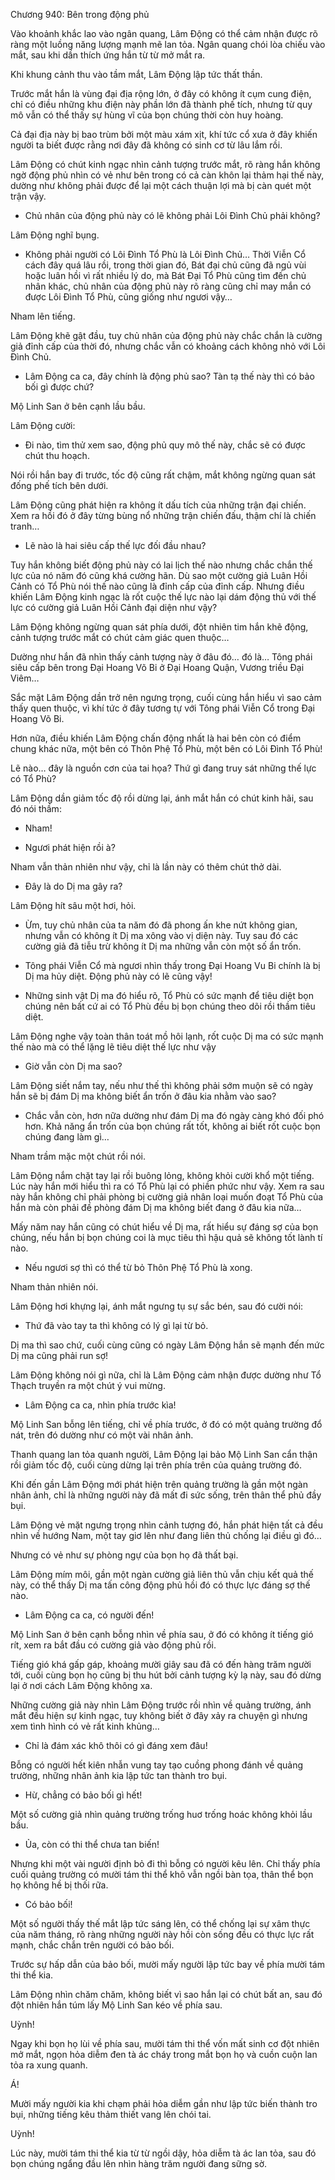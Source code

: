 




Chương 940: Bên trong động phủ


Vào khoảnh khắc lao vào ngân quang, Lâm Động có thể cảm nhận được rõ ràng một luồng năng lượng mạnh mẽ lan tỏa. Ngân quang chói lòa chiếu vào mắt, sau khi dần thích ứng hắn từ từ mở mắt ra.

Khi khung cảnh thu vào tầm mắt, Lâm Động lập tức thất thần.

Trước mắt hắn là vùng đại địa rộng lớn, ở đây có không ít cụm cung điện, chỉ có điều những khu điện này phần lớn đã thành phế tích, nhưng từ quy mô vẫn có thể thấy sự hùng vĩ của bọn chúng thời còn huy hoàng.

Cả đại địa này bị bao trùm bởi một màu xám xịt, khí tức cổ xưa ở đây khiến người ta biết được rằng nơi đây đã không có sinh cơ từ lâu lắm rồi.

Lâm Động có chút kinh ngạc nhìn cảnh tượng trước mắt, rõ ràng hắn không ngờ động phủ nhìn có vẻ như bên trong có cả càn khôn lại thảm hại thế này, dường như không phải được để lại một cách thuận lợi mà bị càn quét một trận vậy.

- Chủ nhân của động phủ này có lẽ không phải Lôi Đình Chủ phải không?

Lâm Động nghĩ bụng.

- Không phải người có Lôi Đình Tổ Phù là Lôi Đình Chủ… Thời Viễn Cổ cách đây quá lâu rồi, trong thời gian đó, Bát đại chủ cũng đã ngủ vùi hoặc luân hồi vì rất nhiều lý do, mà Bát Đại Tổ Phù cũng tìm đến chủ nhân khác, chủ nhân của động phủ này rõ ràng cũng chỉ may mắn có được Lôi Đình Tổ Phù, cũng giống như ngươi vậy…

Nham lên tiếng.

Lâm Động khẽ gật đầu, tuy chủ nhân của động phủ này chắc chắn là cường giả đỉnh cấp của thời đó, nhưng chắc vẫn có khoảng cách không nhỏ với Lôi Đình Chủ.

- Lâm Động ca ca, đây chính là động phủ sao? Tàn tạ thế này thì có bảo bối gì được chứ?

Mộ Linh San ở bên cạnh lầu bầu.

Lâm Động cười:

- Đi nào, tìm thử xem sao, động phủ quy mô thế này, chắc sẽ có được chút thu hoạch.

Nói rồi hắn bay đi trước, tốc độ cũng rất chậm, mắt không ngừng quan sát đống phế tích bên dưới.

Lâm Động cũng phát hiện ra không ít dấu tích của những trận đại chiến. Xem ra hồi đó ở đây từng bùng nổ những trận chiến đấu, thậm chí là chiến tranh…

- Lẽ nào là hai siêu cấp thế lực đối đầu nhau?

Tuy hắn không biết động phủ này có lai lịch thế nào nhưng chắc chắn thế lực của nó năm đó cũng khá cường hãn. Dù sao một cường giả Luân Hồi Cảnh có Tổ Phù nói thế nào cũng là đỉnh cấp của đỉnh cấp. Nhưng điều khiến Lâm Động kinh ngạc là rốt cuộc thế lực nào lại dám động thủ với thế lực có cường giả Luân Hồi Cảnh đại diện như vậy?

Lâm Động không ngừng quan sát phía dưới, đột nhiên tim hắn khẽ động, cảnh tượng trước mắt có chút cảm giác quen thuộc…

Dường như hắn đã nhìn thấy cảnh tượng này ở đâu đó… đó là… Tông phái siêu cấp bên trong Đại Hoang Võ Bi ở Đại Hoang Quận, Vương triều Đại Viêm…

Sắc mặt Lâm Động dần trở nên ngưng trọng, cuối cùng hắn hiểu vì sao cảm thấy quen thuộc, vì khí tức ở đây tương tự với Tông phái Viễn Cổ trong Đại Hoang Võ Bi.

Hơn nữa, điều khiến Lâm Động chấn động nhất là hai bên còn có điểm chung khác nữa, một bên có Thôn Phệ Tổ Phù, một bên có Lôi Đình Tổ Phù!

Lẽ nào… đây là nguồn cơn của tai họa? Thứ gì đang truy sát những thế lực có Tổ Phù?

Lâm Động dần giảm tốc độ rồi dừng lại, ánh mắt hắn có chút kinh hãi, sau đó nói thầm:

- Nham!

- Ngươi phát hiện rồi à?

Nham vẫn thản nhiên như vậy, chỉ là lần này có thêm chút thở dài.

- Đây là do Dị ma gây ra?

Lâm Động hít sâu một hơi, hỏi.

- Ừm, tuy chủ nhân của ta năm đó đã phong ấn khe nứt không gian, nhưng vẫn có không ít Dị ma xông vào vị diện này. Tuy sau đó các cường giả đã tiễu trừ không ít Dị ma những vẫn còn một số ẩn trốn.

- Tông phái Viễn Cổ mà ngươi nhìn thấy trong Đại Hoang Vu Bi chính là bị Dị ma hủy diệt. Động phủ này có lẽ cũng vậy!

- Những sinh vật Dị ma đó hiểu rõ, Tổ Phù có sức mạnh để tiêu diệt bọn chúng nên bất cứ ai có Tổ Phù đều bị bọn chúng theo dõi rồi thầm tiêu diệt.

Lâm Động nghe vậy toàn thân toát mồ hôi lạnh, rốt cuộc Dị ma có sức mạnh thế nào mà có thể lặng lẽ tiêu diệt thế lực như vậy

- Giờ vẫn còn Dị ma sao?

Lâm Động siết nắm tay, nếu như thế thì không phải sớm muộn sẽ có ngày hắn sẽ bị đám Dị ma không biết ẩn trốn ở đâu kia nhằm vào sao?

- Chắc vẫn còn, hơn nữa dường như đám Dị ma đó ngày càng khó đối phó hơn. Khả năng ẩn trốn của bọn chúng rất tốt, không ai biết rốt cuộc bọn chúng đang làm gì…

Nham trầm mặc một chút rồi nói.

Lâm Động nắm chặt tay lại rồi buông lỏng, không khỏi cười khổ một tiếng. Lúc này hắn mới hiểu thì ra có Tổ Phù lại có phiền phức như vậy. Xem ra sau này hắn không chỉ phải phòng bị cường giả nhân loại muốn đoạt Tổ Phù của hắn mà còn phải đề phòng đám Dị ma không biết đang ở đâu kia nữa…

Mấy năm nay hắn cũng có chút hiểu về Dị ma, rất hiểu sự đáng sợ của bọn chúng, nếu hắn bị bọn chúng coi là mục tiêu thì hậu quả sẽ không tốt lành tí nào.

- Nếu ngươi sợ thì có thể từ bỏ Thôn Phệ Tổ Phù là xong.

Nham thản nhiên nói.

Lâm Động hơi khựng lại, ánh mắt ngưng tụ sự sắc bén, sau đó cười nói:

- Thứ đã vào tay ta thì không có lý gì lại từ bỏ.

Dị ma thì sao chứ, cuối cùng cũng có ngày Lâm Động hắn sẽ mạnh đến mức Dị ma cũng phải run sợ!

Lâm Động không nói gì nữa, chỉ là Lâm Động cảm nhận được dường như Tổ Thạch truyền ra một chút ý vui mừng.

- Lâm Động ca ca, nhìn phía trước kìa!

Mộ Linh San bỗng lên tiếng, chỉ về phía trước, ở đó có một quảng trường đổ nát, trên đó dường như có một vài nhân ảnh.

Thanh quang lan tỏa quanh người, Lâm Động lại bảo Mộ Linh San cẩn thận rồi giảm tốc độ, cuối cùng dừng lại trên phía trên của quảng trường đó.

Khi đến gần Lâm Động mới phát hiện trên quảng trường là gần một ngàn nhân ảnh, chỉ là những người này đã mất đi sức sống, trên thân thể phủ đầy bụi.

Lâm Động vẻ mặt ngưng trọng nhìn cảnh tượng đó, hắn phát hiện tất cả đều nhìn về hướng Nam, một tay giơ lên như đang liên thủ chống lại điều gì đó…

Nhưng có vẻ như sự phòng ngự của bọn họ đã thất bại.

Lâm Động mím môi, gần một ngàn cường giả liên thủ vẫn chịu kết quả thế này, có thể thấy Dị ma tấn công động phủ hồi đó có thực lực đáng sợ thế nào.

- Lâm Động ca ca, có người đến!

Mộ Linh San ở bên cạnh bỗng nhìn về phía sau, ở đó có không ít tiếng gió rít, xem ra bắt đầu có cường giả vào động phủ rồi.

Tiếng gió khá gấp gáp, khoảng mười giây sau đã có đến hàng trăm người tới, cuối cùng bọn họ cũng bị thu hút bởi cảnh tượng kỳ lạ này, sau đó dừng lại ở nơi cách Lâm Động không xa.

Những cường giả này nhìn Lâm Động trước rồi nhìn về quảng trường, ánh mắt đều hiện sự kinh ngạc, tuy không biết ở đây xảy ra chuyện gì nhưng xem tình hình có vẻ rất kinh khủng…

- Chỉ là đám xác khô thôi có gì đáng xem đâu!

Bỗng có người hết kiên nhẫn vung tay tạo cuồng phong đánh về quảng trường, những nhân ảnh kia lập tức tan thành tro bụi.

- Hừ, chẳng có bảo bối gì hết!

Một số cường giả nhìn quảng trường trống huơ trống hoác không khỏi lầu bầu.

- Ủa, còn có thi thể chưa tan biến!

Nhưng khi một vài người định bỏ đi thì bỗng có người kêu lên. Chỉ thấy phía cuối quảng trường có mười tám thi thể khô vẫn ngồi bàn tọa, thân thể bọn họ không hề bị thối rữa.

- Có bảo bối!

Một số người thấy thế mắt lập tức sáng lên, có thể chống lại sự xâm thực của năm tháng, rõ ràng những người này hồi còn sống đều có thực lực rất mạnh, chắc chắn trên người có bảo bối.

Trước sự hấp dẫn của bảo bối, mười mấy người lập tức bay về phía mười tám thi thể kia.

Lâm Động nhìn chăm chăm, không biết vì sao hắn lại có chút bất an, sau đó đột nhiên hắn túm lấy Mộ Linh San kéo về phía sau.

Uỳnh!

Ngay khi bọn họ lùi về phía sau, mười tám thi thể vốn mất sinh cơ đột nhiên mở mắt, ngọn hỏa diễm đen tà ác cháy trong mắt bọn họ và cuồn cuộn lan tỏa ra xung quanh.

Á!

Mười mấy người kia khi chạm phải hỏa diễm gần như lập tức biến thành tro bụi, những tiếng kêu thảm thiết vang lên chói tai.

Uỳnh!

Lúc này, mười tám thi thể kia từ từ ngồi dậy, hỏa diễm tà ác lan tỏa, sau đó bọn chúng ngẩng đầu lên nhìn hàng trăm người đang sững sờ.




